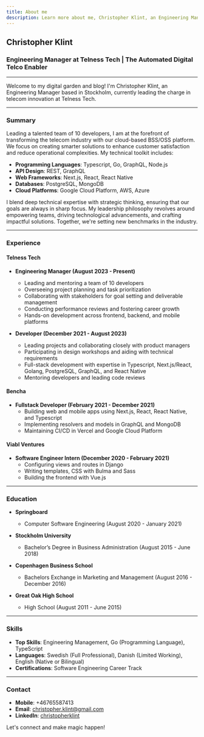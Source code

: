 ```yaml
---
title: About me
description: Learn more about me, Christopher Klint, an Engineering Manager at Telness Tech, and my journey in the tech industry.
---
```


## Christopher Klint

### Engineering Manager at Telness Tech | The Automated Digital Telco Enabler

---

Welcome to my digital garden and blog! I'm Christopher Klint, an Engineering Manager based in Stockholm, currently leading the charge in telecom innovation at Telness Tech.

---

### Summary

Leading a talented team of 10 developers, I am at the forefront of transforming the telecom industry with our cloud-based BSS/OSS platform. We focus on creating smarter solutions to enhance customer satisfaction and reduce operational complexities. My technical toolkit includes:

- **Programming Languages**: Typescript, Go, GraphQL, Node.js
- **API Design**: REST, GraphQL
- **Web Frameworks**: Next.js, React, React Native
- **Databases**: PostgreSQL, MongoDB
- **Cloud Platforms**: Google Cloud Platform, AWS, Azure

I blend deep technical expertise with strategic thinking, ensuring that our goals are always in sharp focus. My leadership philosophy revolves around empowering teams, driving technological advancements, and crafting impactful solutions. Together, we're setting new benchmarks in the industry.

---

### Experience

#### **Telness Tech**

- **Engineering Manager (August 2023 - Present)**

  - Leading and mentoring a team of 10 developers
  - Overseeing project planning and task prioritization
  - Collaborating with stakeholders for goal setting and deliverable management
  - Conducting performance reviews and fostering career growth
  - Hands-on development across frontend, backend, and mobile platforms

- **Developer (December 2021 - August 2023)**
  - Leading projects and collaborating closely with product managers
  - Participating in design workshops and aiding with technical requirements
  - Full-stack development with expertise in Typescript, Next.js/React, Golang, PostgreSQL, GraphQL, and React Native
  - Mentoring developers and leading code reviews

#### **Bencha**

- **Fullstack Developer (February 2021 - December 2021)**
  - Building web and mobile apps using Next.js, React, React Native, and Typescript
  - Implementing resolvers and models in GraphQL and MongoDB
  - Maintaining CI/CD in Vercel and Google Cloud Platform

#### **Viabl Ventures**

- **Software Engineer Intern (December 2020 - February 2021)**
  - Configuring views and routes in Django
  - Writing templates, CSS with Bulma and Sass
  - Building the frontend with Vue.js

---

### Education

- **Springboard**

  - Computer Software Engineering (August 2020 - January 2021)

- **Stockholm University**

  - Bachelor’s Degree in Business Administration (August 2015 - June 2018)

- **Copenhagen Business School**

  - Bachelors Exchange in Marketing and Management (August 2016 - December 2016)

- **Great Oak High School**
  - High School (August 2011 - June 2015)

---

### Skills

- **Top Skills**: Engineering Management, Go (Programming Language), TypeScript
- **Languages**: Swedish (Full Professional), Danish (Limited Working), English (Native or Bilingual)
- **Certifications**: Software Engineering Career Track

---

### Contact

- **Mobile**: +46765587413
- **Email**: christopher.klint@gmail.com
- **LinkedIn**: [christopherklint](https://www.linkedin.com/in/christopherklint)

Let's connect and make magic happen!
